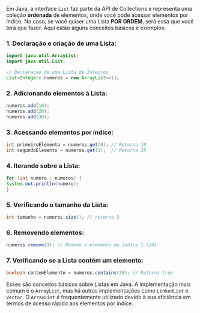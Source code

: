 
 Em Java, a interface `List` faz parte da API de Collections e representa uma coleção **ordenada** de elementos, onde você pode acessar elementos por índice. No caso, se você quiser uma Lista **POR ORDEM**, será essa que você terá que fazer. Aqui estão alguns conceitos básicos e exemplos:

### 1. Declaração e criação de uma Lista:

```java
import java.util.ArrayList;
import java.util.List;

// Declaração de uma Lista de Inteiros
List<Integer> numeros = new ArrayList<>();
```

### 2. Adicionando elementos à Lista:

```java
numeros.add(10);
numeros.add(20);
numeros.add(30);
```

### 3. Acessando elementos por índice:

```java
int primeiroElemento = numeros.get(0); // Retorna 10 
int segundoElemento = numeros.get(1);  // Retorna 20
```

### 4. Iterando sobre a Lista:
```java
for (int numero : numeros) { 
System.out.println(numero); 
}
```

### 5. Verificando o tamanho da Lista:

```java
int tamanho = numeros.size(); // retorna 3
```

### 6. Removendo elementos:

```java
numeros.remove(1); // Remove o elemento de índice 1 (20)
```

### 7. Verificando se a Lista contém um elemento:

```java
boolean contemElemento = numeros.contains(30); // Retorna true
```

Esses são conceitos básicos sobre Listas em Java. A implementação mais comum é o `ArrayList`, mas há outras implementações como `LinkedList` e `Vector`. O `ArrayList` é frequentemente utilizado devido à sua eficiência em termos de acesso rápido aos elementos por índice.